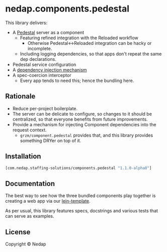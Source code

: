 # nedap.components.pedestal

This library delivers:

* A [Pedestal](https://github.com/pedestal/pedestal) server as a component
  * Featuring refined integration with the Reloaded workflow
    * Otherwise Pedestal<->Reloaded integration can be hacky or incomplete.
  * Including logging dependencies, so that apps don't repeat the same dep declarations.
* Pedestal service configuration
* A [dependency injection mechanism](https://github.com/grzm/component.pedestal)
* A spec-coercion interceptor
  * Every app tends to need this; hence the bundling here. 

## Rationale

* Reduce per-project boilerplate.
* The server can be delicate to configure, so changes to it should be centralized, so that everyone benefits from future improvements.
* Provide a mechanism for injecting Component dependencies into the request context.
  * `grzm/component.pedestal` provides that, and this library provides something DRYer on top of it.

## Installation

```clojure
[com.nedap.staffing-solutions/components.pedestal "1.1.0-alpha8"]
```

## Documentation

The best way to see how the three bundled components play together is creating a web app via our [lein-template](https://github.com/nedap/lein-template).

As per usual, this library features specs, docstrings and various tests that can serve as examples.

## License

Copyright © Nedap
